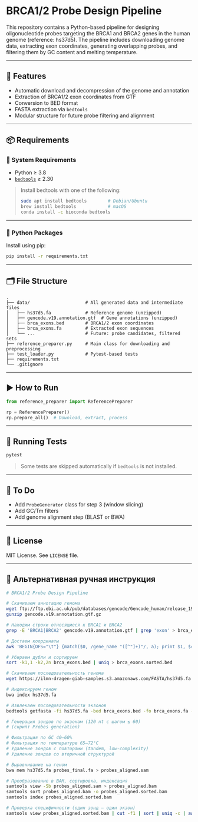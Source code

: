 # BRCA1/2 Probe Design Pipeline

This repository contains a Python-based pipeline for designing oligonucleotide probes targeting the BRCA1 and BRCA2 genes in the human genome (reference: hs37d5). The pipeline includes downloading genome data, extracting exon coordinates, generating overlapping probes, and filtering them by GC content and melting temperature.

---

## 🧬 Features

- Automatic download and decompression of the genome and annotation
- Extraction of BRCA1/2 exon coordinates from GTF
- Conversion to BED format
- FASTA extraction via `bedtools`
- Modular structure for future probe filtering and alignment

---

## 📦 Requirements

### 🔹 System Requirements

- Python ≥ 3.8
- [`bedtools`](https://bedtools.readthedocs.io/) ≥ 2.30

> Install bedtools with one of the following:
>
> ```bash
> sudo apt install bedtools        # Debian/Ubuntu
> brew install bedtools            # macOS
> conda install -c bioconda bedtools
> ```

---

### 🔹 Python Packages

Install using pip:

```bash
pip install -r requirements.txt
```

---

## 🗂 File Structure

```
.
├── data/                     # All generated data and intermediate files
│   ├── hs37d5.fa             # Reference genome (unzipped)
│   ├── gencode.v19.annotation.gtf  # Gene annotations (unzipped)
│   ├── brca_exons.bed        # BRCA1/2 exon coordinates
│   ├── brca_exons.fa         # Extracted exon sequences
│   └── ...                   # Future: probe candidates, filtered sets
├── reference_preparer.py     # Main class for downloading and preprocessing
├── test_loader.py            # Pytest-based tests
├── requirements.txt
└── .gitignore
```

---

## ▶️ How to Run

```python
from reference_preparer import ReferencePreparer

rp = ReferencePreparer()
rp.prepare_all()  # Download, extract, process
```

---

## 🧪 Running Tests

```bash
pytest
```

> Some tests are skipped automatically if `bedtools` is not installed.

---

## 📌 To Do

- Add `ProbeGenerator` class for step 3 (window slicing)
- Add GC/Tm filters
- Add genome alignment step (BLAST or BWA)

---

## 📖 License

MIT License. See `LICENSE` file.

---

## 🧾 Альтернативная ручная инструкция

```bash
# BRCA1/2 Probe Design Pipeline

# Скачиваем аннотацию генома
wget ftp://ftp.ebi.ac.uk/pub/databases/gencode/Gencode_human/release_19/gencode.v19.annotation.gtf.gz
gunzip gencode.v19.annotation.gtf.gz

# Находим строки относящиеся к BRCA1 и BRCA2
grep -E 'BRCA1|BRCA2' gencode.v19.annotation.gtf | grep 'exon' > brca_exons.gtf

# Достаем координаты
awk 'BEGIN{OFS="\t"} {match($0, /gene_name "([^"]+)"/, a); print $1, $4 - 1, $5, a[1]}' brca_exons.gtf > brca_exons.bed

# Убираем дубли и сортируем
sort -k1,1 -k2,2n brca_exons.bed | uniq > brca_exons.sorted.bed

# Скачиваем последовательность генома
wget https://ilmn-dragen-giab-samples.s3.amazonaws.com/FASTA/hs37d5.fa

# Индексируем геном
bwa index hs37d5.fa

# Извлекаем последовательности экзонов
bedtools getfasta -fi hs37d5.fa -bed brca_exons.bed -fo brca_exons.fa -name

# Генерация зондов по экзонам (120 nt с шагом ≤ 60)
# (скрипт Probes generation)

# Фильтрация по GC 40–60%
# Фильтрация по температуре 65–72°C
# Удаление зондов с повторами (tandem, low-complexity)
# Удаление зондов со вторичной структурой

# Выравнивание на геном
bwa mem hs37d5.fa probes_final.fa > probes_aligned.sam

# Преобразование в BAM, сортировка, индексация
samtools view -Sb probes_aligned.sam > probes_aligned.bam
samtools sort probes_aligned.bam -o probes_aligned.sorted.bam
samtools index probes_aligned.sorted.bam

# Проверка специфичности (один зонд — один экзон)
samtools view probes_aligned.sorted.bam | cut -f1 | sort | uniq -c | awk '$1 == 1'
```

